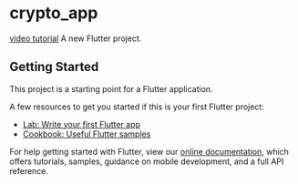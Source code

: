 # crypto_app
[video tutorial](https://www.youtube.com/watch?v=DxBAVmm6QA8&ab_channel=BleylDev&fbclid=IwAR2L3QkHwwTWUw5NV9VNk6m5fq4-LI9IlwCtwW6is33Um8kMVd5E8I1HrZw)
A new Flutter project.

## Getting Started

This project is a starting point for a Flutter application.

A few resources to get you started if this is your first Flutter project:

- [Lab: Write your first Flutter app](https://flutter.dev/docs/get-started/codelab)
- [Cookbook: Useful Flutter samples](https://flutter.dev/docs/cookbook)

For help getting started with Flutter, view our
[online documentation](https://flutter.dev/docs), which offers tutorials,
samples, guidance on mobile development, and a full API reference.
